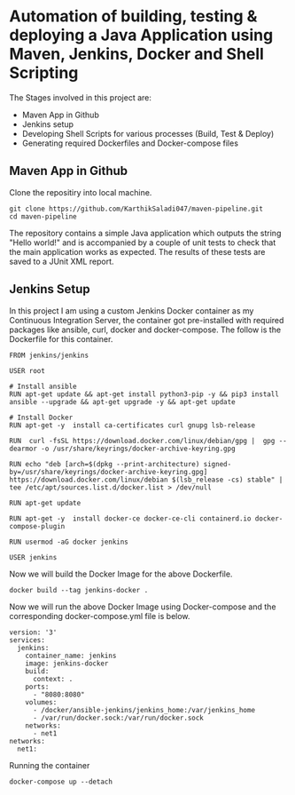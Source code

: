 # Automation of building, testing & deploying a Java Application using Maven, Jenkins, Docker and Shell Scripting

The Stages involved in this project are:
- Maven App in Github
- Jenkins setup 
- Developing Shell Scripts for various processes (Build, Test & Deploy)
- Generating required Dockerfiles and Docker-compose files

## Maven App in Github

Clone the repositiry into local machine.
```
git clone https://github.com/KarthikSaladi047/maven-pipeline.git
cd maven-pipeline
```

The repository contains a simple Java application which outputs the string "Hello world!" and is accompanied by a couple of unit tests to check that the main application works as expected. The results of these tests are saved to a JUnit XML report.

## Jenkins Setup

In this project I am using a custom Jenkins Docker container as my Continuous Integration Server, the container got pre-installed with required packages like ansible, curl, docker and docker-compose. The follow is the Dockerfile for this container.

```
FROM jenkins/jenkins

USER root

# Install ansible
RUN apt-get update && apt-get install python3-pip -y && pip3 install ansible --upgrade && apt-get upgrade -y && apt-get update

# Install Docker
RUN apt-get -y  install ca-certificates curl gnupg lsb-release

RUN  curl -fsSL https://download.docker.com/linux/debian/gpg |  gpg --dearmor -o /usr/share/keyrings/docker-archive-keyring.gpg

RUN echo "deb [arch=$(dpkg --print-architecture) signed-by=/usr/share/keyrings/docker-archive-keyring.gpg] https://download.docker.com/linux/debian $(lsb_release -cs) stable" |      tee /etc/apt/sources.list.d/docker.list > /dev/null
  
RUN apt-get update

RUN apt-get -y  install docker-ce docker-ce-cli containerd.io docker-compose-plugin

RUN usermod -aG docker jenkins

USER jenkins
```
Now we will build the Docker Image for the above Dockerfile.

```
docker build --tag jenkins-docker .
```

Now we will run the above Docker Image using Docker-compose and the corresponding docker-compose.yml file is below.

```
version: '3'
services:
  jenkins:
    container_name: jenkins 
    image: jenkins-docker
    build:
      context: . 
    ports:
      - "8080:8080"
    volumes:
      - /docker/ansible-jenkins/jenkins_home:/var/jenkins_home
      - /var/run/docker.sock:/var/run/docker.sock
    networks:
      - net1
networks:
  net1:
```

Running the container

```
docker-compose up --detach
```
